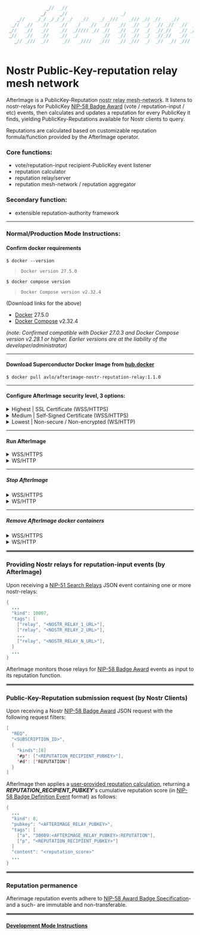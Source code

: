 ```java
               _//  _//                                                                 
             _/     _//                    _/                                           
    _//    _/_/ _/_/_/ _/   _//    _/ _///    _/// _// _//    _//       _//      _//    
  _//  _//   _//    _//   _/   _//  _//   _//  _//  _/  _// _//  _//  _//  _// _/   _// 
 _//   _//   _//    _//  _///// _// _//   _//  _//  _/  _//_//   _// _//   _//_///// _//
 _//   _//   _//    _//  _/         _//   _//  _//  _/  _//_//   _//  _//  _//_/        
   _// _///  _//     _//   _////   _///   _// _///  _/  _//  _// _///     _//   _////   
                                                                       _//
```
# Nostr Public-Key-reputation relay mesh network  

AfterImage is a PublicKey-Reputation <abbr title="AfterImage relays can be made aware of other AfterImage relays, aggregating and transmitting reputations back to the mesh.">nostr relay mesh-network</abbr>.  It listens to nostr-relays for PublicKey [NIP-58 Badge Award](https://github.com/nostr-protocol/nips/blob/master/58.md#badge-award-event) (vote / reputation-input / etc) events, then calculates and updates a reputation for every PublicKey it finds, yielding PublicKey-Reputations available for Nostr clients to query.

Reputations are calculated based on customizable reputation formula/function provided by the AfterImage operator.

### Core functions:
- vote/reputation-input recipient-PublicKey event listener 
- reputation calculator 
- reputation relay/server
- reputation mesh-network / reputation aggregator

### Secondary function:
- extensible reputation-authority framework

----

### Normal/Production Mode Instructions:
#### Confirm docker requirements

    $ docker --version
>     Docker version 27.5.0
    $ docker compose version
>     Docker Compose version v2.32.4

(Download links for the above)
- [Docker](https://hub.docker.com/_/docker) 27.5.0
- [Docker Compose](https://docs.docker.com/compose/install/) v2.32.4

_(note: Confirmed compatible with Docker 27.0.3 and Docker Compose version v2.28.1 or higher.  Earlier versions are at the liability of the developer/administrator)_

----

#### Download Superconductor Docker Image from [hub.docker](https://hub.docker.com/repository/docker/avlo/afterimage-app/tags)
    $ docker pull avlo/afterimage-nostr-reputation-relay:1.1.0

----

#### Configure AfterImage security level, 3 options:

<details>
  <summary>Highest | SSL Certificate (WSS/HTTPS)</summary>
  <ul>
    <li><a href="https://www.websitebuilderexpert.com/building-websites/how-to-get-an-ssl-certificate/">Obtain</a> an SSL certificate</li>
    <li><a href="https://www.baeldung.com/java-import-cer-certificate-into-keystore">Install</a> the certificate</li>
    <li>Download <a href="src/main/resources/application-prod_wss.properties.properties">application-prod_wss.properties</a> file & configure <a href="src/main/resources/application-prod_wss.properties.properties?plain=1#L6,8,L11-L15"> SSL settings</a></li>
    <li>Download <a href="docker-compose-prod_wss.yml">docker-compose-prod_wss.yml</a> file <i>(and optionally <a href="docker-compose-prod_wss.yml?plain=1#L10,32,L36-L37">edit relevant parameters</a> as applicable)</i></li>
  </ul>
</details>

<details>
  <summary>Medium | Self-Signed Certificate (WSS/HTTPS)</summary>
  <ul>
    <li><a href="https://www.baeldung.com/openssl-self-signed-cert">Create </a>a Self-Signed Certificate</li>
	<li><a href="https://www.baeldung.com/java-import-cer-certificate-into-keystore">Install</a> the certificate</li>
	<li>Download <a href="src/main/resources/application-prod_wss.properties.properties">application-prod_wss.properties</a> file & configure <a href="src/main/resources/application-prod_wss.properties.properties?plain=1#L6,8,L11-L15"> SSL settings</a></li>
    <li>Download <a href="docker-compose-prod_wss.yml">docker-compose-prod_wss.yml</a> file <i>(and optionally <a href="docker-compose-prod_wss.yml?plain=1#L10,32,L36-L37">edit relevant parameters</a> as applicable)</i></li>
  </ul>
</details> 

<details>
  <summary>Lowest | Non-secure / Non-encrypted (WS/HTTP)</summary>
  <ul>
    <li>Security-related configuration(s) not required</li>
    <li>Download <a href="docker-compose-prod_ws.yml">docker-compose-prod_ws.yml</a> file <i>(and optionally <a href="docker-compose-prod_ws.yml?plain=1#L10,32,L36-L37">edit relevant parameters</a> as applicable)</i></li>
  </ul>
</details>

----

#### Run AfterImage

<details>
  <summary>WSS/HTTPS</summary>  

run without logging:

    docker compose -f docker-compose-prod_wss.yml up 

run with container logging displayed to console:  

    docker compose -f docker-compose-prod_wss.yml up --abort-on-container-failure --attach-dependencies

run with docker logging displayed to console:  

    docker compose -f docker-compose-prod_wss.yml up -d && dcls | grep 'afterimage-app' | awk '{print $1}' | xargs docker logs -f
</details> 

<details>
  <summary>WS/HTTP</summary>  

run without logging:

    docker compose -f docker-compose-prod_ws.yml up 

run with container logging displayed to console:

    docker compose -f docker-compose-prod_ws.yml up --abort-on-container-failure --attach-dependencies

run with docker logging displayed to console:

    docker compose -f docker-compose-prod_ws.yml up -d && dcls | grep 'afterimage-app' | awk '{print $1}' | xargs docker logs -f
</details> 

----

##### Stop AfterImage

<details>
  <summary>WSS/HTTPS</summary>

    docker compose -f docker-compose-prod_wss.yml stop afterimage-app afterimage-db
</details> 

<details>
  <summary>WS/HTTP</summary>  

    docker compose -f docker-compose-prod_ws.yml stop afterimage-app afterimage-db
</details>

----  

##### Remove AfterImage docker containers

<details>
  <summary>WSS/HTTPS</summary>

    docker compose -f docker-compose-prod_wss.yml down --remove-orphans
</details> 

<details>
  <summary>WS/HTTP</summary>  

    docker compose -f docker-compose-prod_ws.yml down --remove-orphans
</details>

<hr style="border:2px solid grey">

### Providing Nostr relays for reputation-input events (by AfterImage)
Upon receiving a [NIP-51 Search Relays](https://github.com/nostr-protocol/nips/blob/master/51.md#standard-lists) JSON event containing one or more nostr-relays:


```java
{
  ...
  "kind": 10007,
  "tags": [
    ["relay", "<NOSTR_RELAY_1_URL>"],
    ["relay", "<NOSTR_RELAY_2_URL>"],
    ...
    ["relay", "<NOSTR_RELAY_N_URL>"],
  ]        
  ...
}
```
AfterImage monitors those relays for [NIP-58 Badge Award](https://github.com/nostr-protocol/nips/blob/master/58.md#badge-award-event) events as input to its reputation function.    

<hr style="border:2px solid grey">

### Public-Key-Reputation submission request (by Nostr Clients)

Upon receiving a Nostr [NIP-58 Badge Award](https://github.com/nostr-protocol/nips/blob/master/58.md#badge-award-event) JSON request with the following request filters:

```java
[
  "REQ",
  "<SUBSCRIPTION_ID>", 
  {
    "kinds":[8]
    '#p': ["<REPUTATION_RECIPIENT_PUBKEY>"],
    '#d': ['REPUTATION']
  }
]
```

AfterImage then applies a [user-provided reputation calculation](src/main/java/com/prosilion/afterimage/calculator/UnitReputationCalculator.java), returning a _**REPUTATION_RECIPIENT_PUBKEY**_'s cumulative reputation score (in [NIP-58 Badge Definition Event](https://github.com/nostr-protocol/nips/blob/master/58.md#badge-definition-event) format) as follows:

```java
{
  ...
  "kind": 8,
  "pubkey": "<AFTERIMAGE_RELAY_PUBKEY>",
  "tags": [
    ["a", "30009:<AFTERIMAGE_RELAY_PUBKEY>:REPUTATION"],
    ["p", "<REPUTATION_RECIPIENT_PUBKEY>"]
  ]
  "content": "<reputation_score>"
  ...
}
```
<hr style="border:2px solid grey">



### Reputation permanence
Afterimage reputation events adhere to [NIP-58 Award Badge Specification](https://github.com/nostr-protocol/nips/blob/master/58.md#badges)- and a such- are immutable and non-transferable.

<hr style="border:2px solid grey">

#### [Development Mode Instructions](DEVELOPMENT.md)

